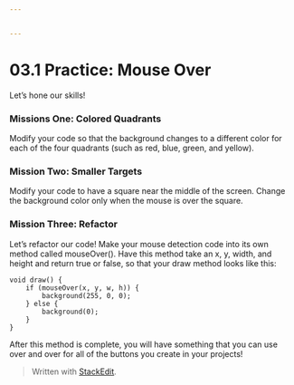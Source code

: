 ```yaml
---


---
```


<h1 id="practice-mouse-over">03.1 Practice: Mouse Over</h1>
<p>Let’s hone our skills!</p>
<h3 id="missions-one-colored-quadrants">Missions One: Colored Quadrants</h3>
<p>Modify your code so that the background changes to a different color for each of the four quadrants (such as red, blue, green, and yellow).</p>
<h3 id="mission-two-smaller-targets">Mission Two: Smaller Targets</h3>
<p>Modify your code to have a square near the middle of the screen. Change the background color only when the mouse is over the square.</p>
<h3 id="mission-three-refactor">Mission Three: Refactor</h3>
<p>Let’s refactor our code! Make your mouse detection code into its own method called mouseOver(). Have this method take an x, y, width, and height and return true or false, so that your draw method looks like this:</p>
<pre><code>void draw() {
	if (mouseOver(x, y, w, h)) {
    	background(255, 0, 0);
    } else {
    	background(0);
    }
}
</code></pre>
<p>After this method is complete, you will have something that you can use over and over for all of the buttons you create in your projects!</p>
<blockquote>
<p>Written with <a href="https://stackedit.io/">StackEdit</a>.</p>
</blockquote>


